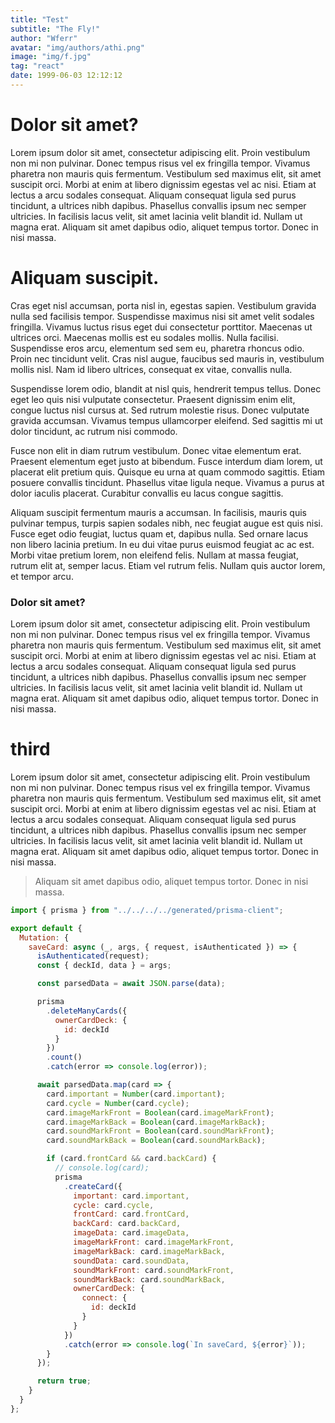 ```yaml
---
title: "Test"
subtitle: "The Fly!"
author: "Wferr"
avatar: "img/authors/athi.png"
image: "img/f.jpg"
tag: "react"
date: 1999-06-03 12:12:12
---
```


# Dolor sit amet?

Lorem ipsum dolor sit amet, consectetur adipiscing elit. Proin vestibulum non mi non pulvinar. Donec tempus risus vel ex fringilla tempor. Vivamus pharetra non mauris quis fermentum. Vestibulum sed maximus elit, sit amet suscipit orci. Morbi at enim at libero dignissim egestas vel ac nisi. Etiam at lectus a arcu sodales consequat. Aliquam consequat ligula sed purus tincidunt, a ultrices nibh dapibus. Phasellus convallis ipsum nec semper ultricies. In facilisis lacus velit, sit amet lacinia velit blandit id. Nullam ut magna erat. Aliquam sit amet dapibus odio, aliquet tempus tortor. Donec in nisi massa.

# Aliquam suscipit.

Cras eget nisl accumsan, porta nisl in, egestas sapien. Vestibulum gravida nulla sed facilisis tempor. Suspendisse maximus nisi sit amet velit sodales fringilla. Vivamus luctus risus eget dui consectetur porttitor. Maecenas ut ultrices orci. Maecenas mollis est eu sodales mollis. Nulla facilisi. Suspendisse eros arcu, elementum sed sem eu, pharetra rhoncus odio. Proin nec tincidunt velit. Cras nisl augue, faucibus sed mauris in, vestibulum mollis nisl. Nam id libero ultrices, consequat ex vitae, convallis nulla.

Suspendisse lorem odio, blandit at nisl quis, hendrerit tempus tellus. Donec eget leo quis nisi vulputate consectetur. Praesent dignissim enim elit, congue luctus nisl cursus at. Sed rutrum molestie risus. Donec vulputate gravida accumsan. Vivamus tempus ullamcorper eleifend. Sed sagittis mi ut dolor tincidunt, ac rutrum nisi commodo.

Fusce non elit in diam rutrum vestibulum. Donec vitae elementum erat. Praesent elementum eget justo at bibendum. Fusce interdum diam lorem, ut placerat elit pretium quis. Quisque eu urna at quam commodo sagittis. Etiam posuere convallis tincidunt. Phasellus vitae ligula neque. Vivamus a purus at dolor iaculis placerat. Curabitur convallis eu lacus congue sagittis.

Aliquam suscipit fermentum mauris a accumsan. In facilisis, mauris quis pulvinar tempus, turpis sapien sodales nibh, nec feugiat augue est quis nisi. Fusce eget odio feugiat, luctus quam et, dapibus nulla. Sed ornare lacus non libero lacinia pretium. In eu dui vitae purus euismod feugiat ac ac est. Morbi vitae pretium lorem, non eleifend felis. Nullam at massa feugiat, rutrum elit at, semper lacus. Etiam vel rutrum felis. Nullam quis auctor lorem, et tempor arcu.

### Dolor sit amet?

Lorem ipsum dolor sit amet, consectetur adipiscing elit. Proin vestibulum non mi non pulvinar. Donec tempus risus vel ex fringilla tempor. Vivamus pharetra non mauris quis fermentum. Vestibulum sed maximus elit, sit amet suscipit orci. Morbi at enim at libero dignissim egestas vel ac nisi. Etiam at lectus a arcu sodales consequat. Aliquam consequat ligula sed purus tincidunt, a ultrices nibh dapibus. Phasellus convallis ipsum nec semper ultricies. In facilisis lacus velit, sit amet lacinia velit blandit id. Nullam ut magna erat. Aliquam sit amet dapibus odio, aliquet tempus tortor. Donec in nisi massa.

# third

Lorem ipsum dolor sit amet, consectetur adipiscing elit. Proin vestibulum non mi non pulvinar. Donec tempus risus vel ex fringilla tempor. Vivamus pharetra non mauris quis fermentum. Vestibulum sed maximus elit, sit amet suscipit orci. Morbi at enim at libero dignissim egestas vel ac nisi. Etiam at lectus a arcu sodales consequat. Aliquam consequat ligula sed purus tincidunt, a ultrices nibh dapibus. Phasellus convallis ipsum nec semper ultricies. In facilisis lacus velit, sit amet lacinia velit blandit id. Nullam ut magna erat. Aliquam sit amet dapibus odio, aliquet tempus tortor. Donec in nisi massa.

> Aliquam sit amet dapibus odio, aliquet tempus tortor. Donec in nisi massa.

```javascript
import { prisma } from "../../../../generated/prisma-client";

export default {
  Mutation: {
    saveCard: async (_, args, { request, isAuthenticated }) => {
      isAuthenticated(request);
      const { deckId, data } = args;

      const parsedData = await JSON.parse(data);

      prisma
        .deleteManyCards({
          ownerCardDeck: {
            id: deckId
          }
        })
        .count()
        .catch(error => console.log(error));

      await parsedData.map(card => {
        card.important = Number(card.important);
        card.cycle = Number(card.cycle);
        card.imageMarkFront = Boolean(card.imageMarkFront);
        card.imageMarkBack = Boolean(card.imageMarkBack);
        card.soundMarkFront = Boolean(card.soundMarkFront);
        card.soundMarkBack = Boolean(card.soundMarkBack);

        if (card.frontCard && card.backCard) {
          // console.log(card);
          prisma
            .createCard({
              important: card.important,
              cycle: card.cycle,
              frontCard: card.frontCard,
              backCard: card.backCard,
              imageData: card.imageData,
              imageMarkFront: card.imageMarkFront,
              imageMarkBack: card.imageMarkBack,
              soundData: card.soundData,
              soundMarkFront: card.soundMarkFront,
              soundMarkBack: card.soundMarkBack,
              ownerCardDeck: {
                connect: {
                  id: deckId
                }
              }
            })
            .catch(error => console.log(`In saveCard, ${error}`));
        }
      });

      return true;
    }
  }
};
```

